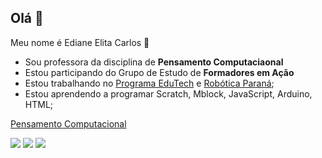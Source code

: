 
## Olá 👋

Meu nome é Ediane Elita Carlos 👩

- Sou professora da disciplina de **Pensamento Computaciaonal**
- Estou participando do Grupo de Estudo de **Formadores em Ação**
- Estou trabalhando no [Programa EduTech](https://www.educacao.pr.gov.br/programacao) e [Robótica Paraná](https://aluno.escoladigital.pr.gov.br/robotica);
- Estou aprendendo a programar Scratch, Mblock, JavaScript, Arduino, HTML;

[Pensamento Computacional](http://www.educadores.diaadia.pr.gov.br/modules/conteudo/conteudo.php?conteudo=1625)



[![](https://img.shields.io/badge/Scratch-4D97FF?style=for-the-badge&logo=Scratch&logoColor=white)](https://scratch.mit.edu/) [![](https://img.shields.io/badge/JavaScript-323330?style=for-the-badge&logo=javascript&logoColor=F7DF1E)](https://editor.p5js.org/) ![](https://img.shields.io/badge/Arduino_IDE-00979D?style=for-the-badge&logo=arduino&logoColor=white)




